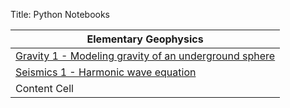 Title: Python Notebooks

| Elementary Geophysics |
|------------- |
|[Gravity 1 - Modeling gravity of an underground sphere]({filename}/Notebooks/Elementary_Geophysics/gravity1.md)  |
|[Seismics 1 - Harmonic wave equation]({filename}/Notebooks/Elementary_Geophysics/seismic1.md)  |
|Content Cell  |

